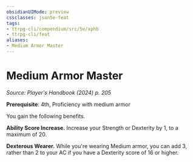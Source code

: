 ```yaml
---
obsidianUIMode: preview
cssclasses: json5e-feat
tags:
- ttrpg-cli/compendium/src/5e/xphb
- ttrpg-cli/feat
aliases:
- Medium Armor Master
---
```

# Medium Armor Master
*Source: Player's Handbook (2024) p. 205*  

**Prerequisite**: 4th, Proficiency with medium armor

You gain the following benefits.

**Ability Score Increase.** Increase your Strength or Dexterity by 1, to a maximum of 20.

**Dexterous Wearer.** While you're wearing Medium armor, you can add 3, rather than 2 to your AC if you have a Dexterity score of 16 or higher.